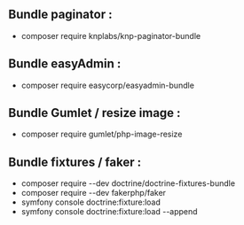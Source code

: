 ## Bundle paginator :

- composer require knplabs/knp-paginator-bundle

## Bundle easyAdmin : 

- composer require easycorp/easyadmin-bundle

## Bundle Gumlet / resize image :

- composer require gumlet/php-image-resize

## Bundle fixtures / faker : 

- composer require --dev doctrine/doctrine-fixtures-bundle
- composer require --dev fakerphp/faker
- symfony console doctrine:fixture:load
- symfony console doctrine:fixture:load --append